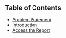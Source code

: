 ## Table of Contents
- [Problem Statement](#problem-statement)
- [Introduction](#introduction)
- [Access the Report](#access-the-report)

  
